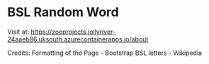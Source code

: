 # BSL Random Word

Visit at: https://zoeprojects.jollyriver-24aaeb86.uksouth.azurecontainerapps.io/about

Credits:
Formatting of the Page - Bootstrap
BSL letters - Wikipedia
